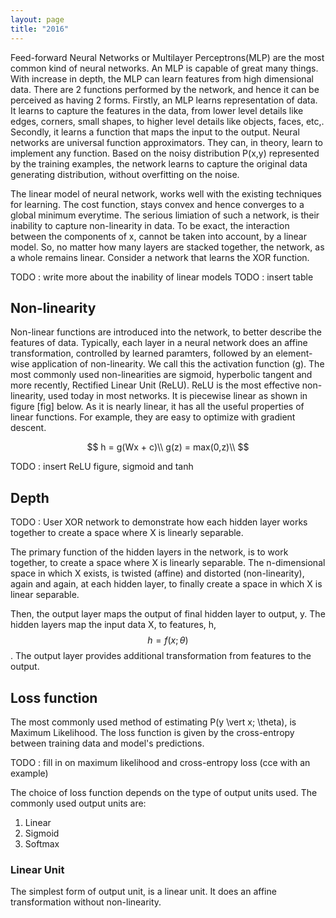 ```yaml
---
layout: page
title: "2016"
---
```


Feed-forward Neural Networks or Multilayer Perceptrons(MLP) are the most common kind of neural networks. An MLP is capable of great many things. With increase in depth, the MLP can learn features from high dimensional data. There are 2 functions performed by the network, and hence it can be perceived as having 2 forms. Firstly, an MLP learns representation of data. It learns to capture the features in the data, from lower level details like edges, corners, small shapes, to higher level details like objects, faces, etc,. Secondly, it learns a function that maps the input to the output. Neural networks are universal function approximators. They can, in theory, learn to implement any function. Based on the noisy distribution P(x,y) represented by the training examples, the network learns to capture the original data generating distribution, without overfitting on the noise.

The linear model of neural network, works well with the existing techniques for learning. The cost function, stays convex and hence converges to a global minimum everytime. The serious limiation of such a network, is their inability to capture non-linearity in data. To be exact, the interaction between the components of x, cannot be taken into account, by a linear model. So, no matter how many layers are stacked together, the network, as a whole remains linear. Consider a network that learns the XOR function.

TODO : write more about the inability of linear models
TODO : insert table

## Non-linearity

Non-linear functions are introduced into the network, to better describe the features of data. Typically, each layer in a neural network does an affine transformation, controlled by learned paramters, followed by an element-wise application of non-linearity. We call this the activation function (g). The most commonly used non-linearities are sigmoid, hyperbolic tangent and more recently, Rectified Linear Unit (ReLU). ReLU is the most effective non-linearity, used today in most networks. It is piecewise linear as shown in figure [fig] below. As it is nearly linear, it has all the useful properties of linear functions. For example, they are easy to optimize with gradient descent. 

$$
h = g(Wx + c)\\
g(z) = max(0,z)\\
$$

TODO : insert ReLU figure, sigmoid and tanh

## Depth

TODO : User XOR network to demonstrate how each hidden layer works together to create a space where X is linearly separable.

The primary function of the hidden layers in the network, is to work together, to create a space where X is linearly separable. The n-dimensional space in which X exists, is twisted (affine) and distorted (non-linearity), again and again, at each hidden layer, to finally create a space in which X is linear separable. 

Then, the output layer maps the output of final hidden layer to output, y. The hidden layers map the input data X, to features, h, $$ h = f(x; \theta) $$. The output layer provides additional transformation from features to the output. 


## Loss function

The most commonly used method of estimating P(y \vert x; \theta), is Maximum Likelihood. The loss function is given by the cross-entropy between training data and model's predictions.

TODO : fill in on maximum likelihood and cross-entropy loss (cce with an example)

The choice of loss function depends on the type of output units used. The commonly used output units are:

1. Linear
2. Sigmoid
3. Softmax


### Linear Unit

The simplest form of output unit, is a linear unit. It does an affine transformation without non-linearity. 







